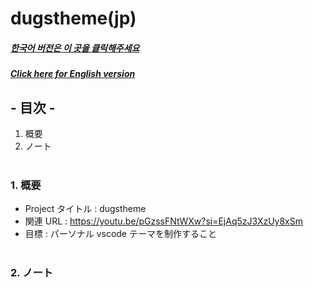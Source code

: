 # dugstheme(jp)

##### [한국어 버전은 이 곳을 클릭해주세요](README.md)

##### [Click here for English version](README_EN.md)

## - 目次 -

1. 概要
2. ノート
   </br>
   </br>

### 1. 概要

- Project タイトル : dugstheme
- 関連 URL : https://youtu.be/pGzssFNtWXw?si=EjAq5zJ3XzUy8xSm
- 目標 : パーソナル vscode テーマを制作すること
  </br>
  </br>

### 2. ノート
